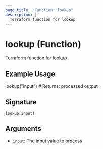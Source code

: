 ```yaml
---
page_title: "Function: lookup"
description: |-
  Terraform function for lookup
---
```


# lookup (Function)

Terraform function for lookup

## Example Usage

lookup("input") # Returns: processed output

## Signature

``lookup(input)``

## Arguments

- `input`: The input value to process

